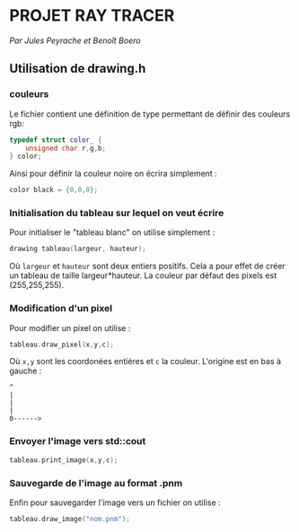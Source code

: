 # PROJET RAY TRACER

_Par Jules Peyrache et Benoît Boero_

## Utilisation de drawing.h

### couleurs
Le fichier contient une définition de type permettant de définir des couleurs rgb:

```c++
typedef struct color_ {
	unsigned char r,g,b;
} color;
```

Ainsi pour définir la couleur noire on écrira simplement :

```c++
color black = {0,0,0};
```

### Initialisation du tableau sur lequel on veut écrire
Pour initialiser le "tableau blanc" on utilise simplement :
```c++
drawing tableau(largeur, hauteur);
```
Où `largeur` et `hauteur` sont deux entiers positifs. Cela a pour effet de créer un tableau de taille largeur*hauteur.
La couleur par défaut des pixels est (255,255,255).

### Modification d'un pixel
Pour modifier un pixel on utilise :
```c++
tableau.draw_pixel(x,y,c);
```
Où `x,y` sont les coordonées entières et `c` la couleur. L'origine est en bas à gauche :
```
^
|
|
|
0------>

```

### Envoyer l'image vers std::cout
```c++
tableau.print_image(x,y,c);
```

### Sauvegarde de l'image au format .pnm
Enfin pour sauvegarder l'image vers un fichier on utilise :
```c++
tableau.draw_image("nom.pnm");
```
